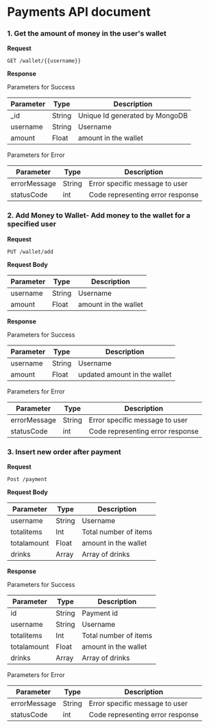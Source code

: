 # Payments API document

### 1. Get the amount of money in the user's wallet

**Request**

```
GET /wallet/{{username}}
```

**Response**

Parameters for Success

| Parameter          | Type   | Description                        |
| ------------------ | ------ | ---------------------------------- |
| _id             | String | Unique Id generated by MongoDB|
| username           | String | Username      |
| amount    | Float | amount in the wallet     |


Parameters for Error

| Parameter          | Type   | Description                        |
| ------------------ | ------ | ---------------------------------- |
| errorMessage       | String | Error specific message to user     |
| statusCode         | int    | Code representing error response   |

### 2. Add Money to Wallet- Add money to the wallet for a specified user

**Request**

```
PUT /wallet/add
```

**Request Body**

| Parameter          | Type   | Description                        |
| ------------------ | ------ | ---------------------------------- |
| username           | String | Username      |
| amount    | Float | amount in the wallet     |

**Response**

Parameters for Success

| Parameter          | Type   | Description                        |
| ------------------ | ------ | ---------------------------------- |
| username           | String | Username      |
| amount    | Float | updated amount in the wallet     |


Parameters for Error

| Parameter          | Type   | Description                        |
| ------------------ | ------ | ---------------------------------- |
| errorMessage       | String | Error specific message to user     |
| statusCode         | int    | Code representing error response   |

### 3. Insert new order after payment

**Request**

```
Post /payment
```

**Request Body**

| Parameter          | Type   | Description                        |
| ------------------ | ------ | ---------------------------------- |
| username           | String | Username      |
| totalitems           | Int | Total number of items      |
| totalamount    | Float | amount in the wallet     |
| drinks           | Array | Array of drinks      |

**Response**

Parameters for Success

| Parameter          | Type   | Description                        |
| ------------------ | ------ | ---------------------------------- |
| id           | String | Payment id      |
 username           | String | Username      |
| totalitems           | Int | Total number of items      |
| totalamount    | Float | amount in the wallet     |
| drinks           | Array | Array of drinks      |


Parameters for Error

| Parameter          | Type   | Description                        |
| ------------------ | ------ | ---------------------------------- |
| errorMessage       | String | Error specific message to user     |
| statusCode         | int    | Code representing error response   |


